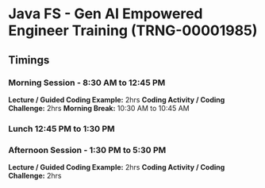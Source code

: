# Java FS - Gen AI Empowered Engineer Training (TRNG-00001985)

## Timings

### Morning Session - 8:30 AM to 12:45 PM

**Lecture / Guided Coding Example:**  2hrs
**Coding Activity / Coding Challenge:** 2hrs
**Morning Break:** 10:30 AM to 10:45 AM

### Lunch 12:45 PM to 1:30 PM

### Afternoon Session - 1:30 PM to 5:30 PM

**Lecture / Guided Coding Example:** 2hrs
**Coding Activity / Coding Challenge:** 2hrs



